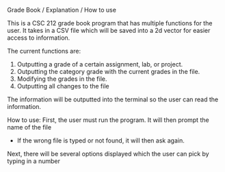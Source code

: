 Grade Book / Explanation / How to use

This is a CSC 212 grade book program that has multiple functions for the user.
It takes in a CSV file which will be saved into a 2d vector for easier access to information.



The current functions are:
1. Outputting a grade of a certain assignment, lab, or project.
2. Outputting the category grade with the current grades in the file.
3. Modifying the grades in the file.
4. Outputting all changes to the file

The information will be outputted into the terminal so the user can
read the information.



How to use:
First, the user must run the program. 
It will then prompt the name of the file 
- If the wrong file is typed or not found, it will then ask again.

Next, there will be several options displayed which the user can pick by typing in a number


